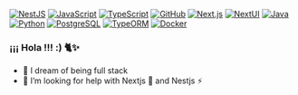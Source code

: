 [![NestJS](https://img.shields.io/badge/NestJS-E0234E?style=flat&logo=nestjs&logoColor=white)](https://nestjs.com/)
[![JavaScript](https://img.shields.io/badge/JavaScript-F7DF1E?style=flat&logo=javascript&logoColor=white)](https://developer.mozilla.org/en-US/docs/Web/JavaScript)
[![TypeScript](https://img.shields.io/badge/TypeScript-007ACC?style=flat&logo=typescript&logoColor=white)](https://www.typescriptlang.org/)
[![GitHub](https://img.shields.io/badge/GitHub-181717?style=flat&logo=github&logoColor=white)](https://github.com/yourusername/yourrepository)
[![Next.js](https://img.shields.io/badge/Next.js-000000?style=flat&logo=next.js&logoColor=white)](https://nextjs.org/)
[![NextUI](https://img.shields.io/badge/NextUI-000000?style=flat&logo=next.js&logoColor=white&labelColor=red&color=orange&labelColor=yellow&color=green&labelColor=blue&color=purple)](https://nextui.org/)
[![Java](https://img.shields.io/badge/Java-007396?style=flat&logo=java&logoColor=white)](https://www.java.com/)
[![Python](https://img.shields.io/badge/Python-3776AB?style=flat&logo=python&logoColor=white)](https://www.python.org/)
[![PostgreSQL](https://img.shields.io/badge/PostgreSQL-336791?style=flat&logo=postgresql&logoColor=white)](https://www.postgresql.org/)
[![TypeORM](https://img.shields.io/badge/TypeORM-FF5A00?style=flat&logo=typeorm&logoColor=white)](https://typeorm.io/)
[![Docker](https://img.shields.io/badge/Docker-2496ED?style=flat&logo=docker&logoColor=white)](https://www.docker.com/)






### ¡¡¡ Hola !!! :) 🐈✨
- 🌱 I dream of being full stack
- 🌿 I’m looking for help with Nextjs 🌈 and Nestjs ⚡

<!--
**PaolaApaza158/PaolaApaza158** is a ✨ _special_ ✨ repository because its `README.md` (this file) appears on your GitHub profile.

Here are some ideas to get you started:

- 🔭 I’m currently working on ...
- 🌱 I’m currently learning ...
- 👯 I’m looking to collaborate on ...
- 🤔 I’m looking for help with ...
- 💬 Ask me about ...
- 📫 How to reach me: ...
- 😄 Pronouns: ...
- ⚡ Fun fact: ...
-->
